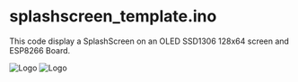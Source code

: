 
# splashscreen_template.ino

This code display a SplashScreen on an OLED SSD1306 128x64 screen and ESP8266 Board.

![Logo](https://www.3x0c3t.com/IMG/splashscreen_template2.png)
![Logo](https://www.3x0c3t.com/IMG/splashscreen_template.png)
